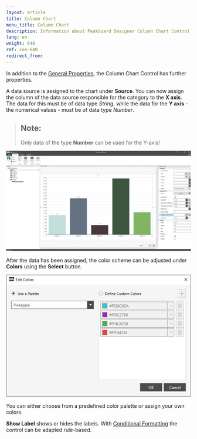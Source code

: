 ```yaml
---
layout: article
title: Column Chart
menu_title: Column Chart
description: Information about Peakboard Designer Column Chart Control.
lang: en
weight: 640
ref: con-640
redirect_from:
---
```

In addition to the [General Properties](https://help.peakboard.com/controls/en-general-properties.html),  the Column Chart Control has further properties.

A data source is assigned to the chart under **Source**.
You can now assign the column of the data source responsible for the category to the **X axis**.
The data for this must be of data type *String*, while the data for the **Y axis** - the numerical values - must be of data type *Number*.

> ## Note:
>
> Only data of the type **Number** can be used for the Y-axis!

![Column Chart](/assets/images/Controls/columnchart/columnchart01.png)

After the data has been assigned, the color scheme can be adjusted under **Colors** using the **Select** button.

![Column Chart Color](/assets/images/Controls/columnchart/columnchart02.png)

You can either choose from a predefined color palette or assign your own colors.

**Show Label** shows or hides the labels.
With [Conditional Formatting](/controls/en-cf.html) the control can be adapted rule-based.